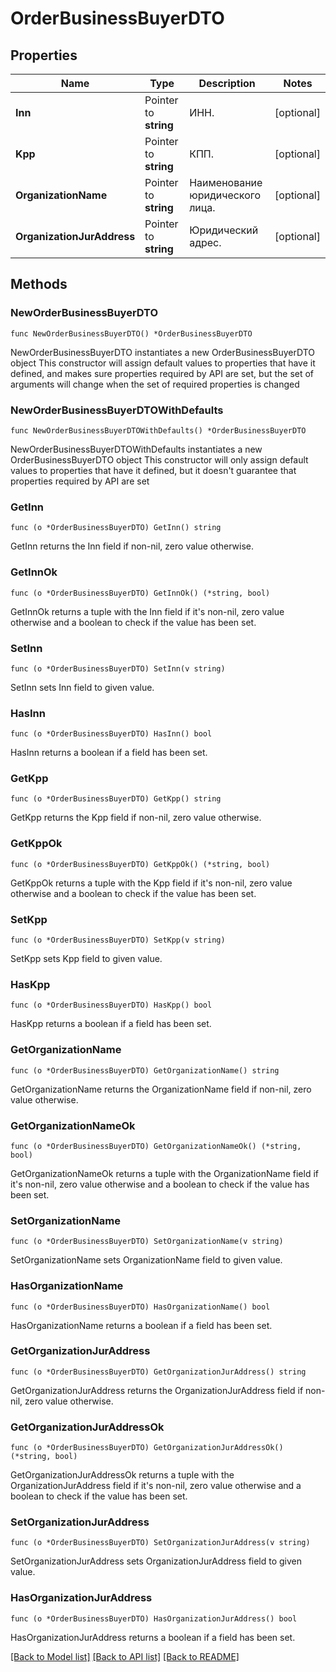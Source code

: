 # OrderBusinessBuyerDTO

## Properties

Name | Type | Description | Notes
------------ | ------------- | ------------- | -------------
**Inn** | Pointer to **string** | ИНН. | [optional] 
**Kpp** | Pointer to **string** | КПП. | [optional] 
**OrganizationName** | Pointer to **string** | Наименование юридического лица. | [optional] 
**OrganizationJurAddress** | Pointer to **string** | Юридический адрес. | [optional] 

## Methods

### NewOrderBusinessBuyerDTO

`func NewOrderBusinessBuyerDTO() *OrderBusinessBuyerDTO`

NewOrderBusinessBuyerDTO instantiates a new OrderBusinessBuyerDTO object
This constructor will assign default values to properties that have it defined,
and makes sure properties required by API are set, but the set of arguments
will change when the set of required properties is changed

### NewOrderBusinessBuyerDTOWithDefaults

`func NewOrderBusinessBuyerDTOWithDefaults() *OrderBusinessBuyerDTO`

NewOrderBusinessBuyerDTOWithDefaults instantiates a new OrderBusinessBuyerDTO object
This constructor will only assign default values to properties that have it defined,
but it doesn't guarantee that properties required by API are set

### GetInn

`func (o *OrderBusinessBuyerDTO) GetInn() string`

GetInn returns the Inn field if non-nil, zero value otherwise.

### GetInnOk

`func (o *OrderBusinessBuyerDTO) GetInnOk() (*string, bool)`

GetInnOk returns a tuple with the Inn field if it's non-nil, zero value otherwise
and a boolean to check if the value has been set.

### SetInn

`func (o *OrderBusinessBuyerDTO) SetInn(v string)`

SetInn sets Inn field to given value.

### HasInn

`func (o *OrderBusinessBuyerDTO) HasInn() bool`

HasInn returns a boolean if a field has been set.

### GetKpp

`func (o *OrderBusinessBuyerDTO) GetKpp() string`

GetKpp returns the Kpp field if non-nil, zero value otherwise.

### GetKppOk

`func (o *OrderBusinessBuyerDTO) GetKppOk() (*string, bool)`

GetKppOk returns a tuple with the Kpp field if it's non-nil, zero value otherwise
and a boolean to check if the value has been set.

### SetKpp

`func (o *OrderBusinessBuyerDTO) SetKpp(v string)`

SetKpp sets Kpp field to given value.

### HasKpp

`func (o *OrderBusinessBuyerDTO) HasKpp() bool`

HasKpp returns a boolean if a field has been set.

### GetOrganizationName

`func (o *OrderBusinessBuyerDTO) GetOrganizationName() string`

GetOrganizationName returns the OrganizationName field if non-nil, zero value otherwise.

### GetOrganizationNameOk

`func (o *OrderBusinessBuyerDTO) GetOrganizationNameOk() (*string, bool)`

GetOrganizationNameOk returns a tuple with the OrganizationName field if it's non-nil, zero value otherwise
and a boolean to check if the value has been set.

### SetOrganizationName

`func (o *OrderBusinessBuyerDTO) SetOrganizationName(v string)`

SetOrganizationName sets OrganizationName field to given value.

### HasOrganizationName

`func (o *OrderBusinessBuyerDTO) HasOrganizationName() bool`

HasOrganizationName returns a boolean if a field has been set.

### GetOrganizationJurAddress

`func (o *OrderBusinessBuyerDTO) GetOrganizationJurAddress() string`

GetOrganizationJurAddress returns the OrganizationJurAddress field if non-nil, zero value otherwise.

### GetOrganizationJurAddressOk

`func (o *OrderBusinessBuyerDTO) GetOrganizationJurAddressOk() (*string, bool)`

GetOrganizationJurAddressOk returns a tuple with the OrganizationJurAddress field if it's non-nil, zero value otherwise
and a boolean to check if the value has been set.

### SetOrganizationJurAddress

`func (o *OrderBusinessBuyerDTO) SetOrganizationJurAddress(v string)`

SetOrganizationJurAddress sets OrganizationJurAddress field to given value.

### HasOrganizationJurAddress

`func (o *OrderBusinessBuyerDTO) HasOrganizationJurAddress() bool`

HasOrganizationJurAddress returns a boolean if a field has been set.


[[Back to Model list]](../README.md#documentation-for-models) [[Back to API list]](../README.md#documentation-for-api-endpoints) [[Back to README]](../README.md)


